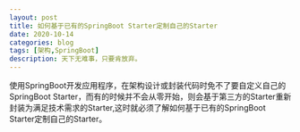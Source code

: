```yaml
---
layout: post
title: 如何基于已有的SpringBoot Starter定制自己的Starter
date: 2020-10-14
categories: blog
tags: [架构,SpringBoot]
description: 天下无难事，只要肯放弃。
---
```


使用SpringBoot开发应用程序，在架构设计或封装代码时免不了要自定义自己的SpringBoot Starter，而有的时候并不会从零开始，则会基于第三方的Starter重新封装为满足技术需求的Starter,这时就必须了解如何基于已有的SpringBoot Starter定制自己的Starter。

